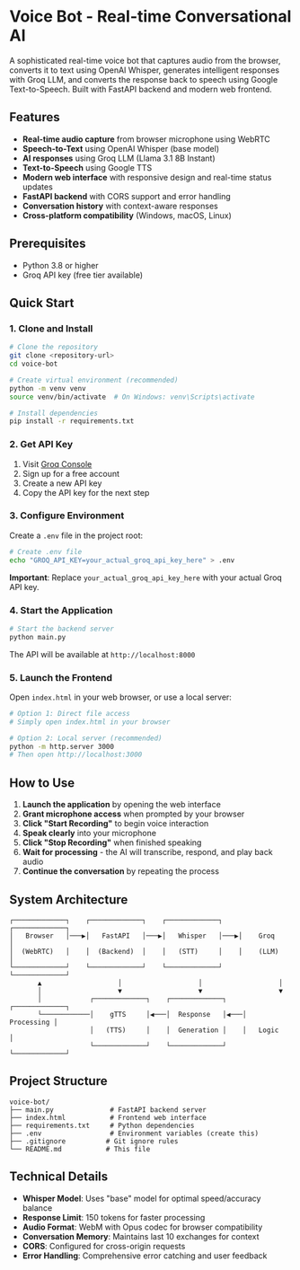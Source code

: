 # Voice Bot - Real-time Conversational AI

A sophisticated real-time voice bot that captures audio from the browser, converts it to text using OpenAI Whisper, generates intelligent responses with Groq LLM, and converts the response back to speech using Google Text-to-Speech. Built with FastAPI backend and modern web frontend.

## Features

- **Real-time audio capture** from browser microphone using WebRTC
- **Speech-to-Text** using OpenAI Whisper (base model)
- **AI responses** using Groq LLM (Llama 3.1 8B Instant)
- **Text-to-Speech** using Google TTS
- **Modern web interface** with responsive design and real-time status updates
- **FastAPI backend** with CORS support and error handling
- **Conversation history** with context-aware responses
- **Cross-platform compatibility** (Windows, macOS, Linux)

## Prerequisites

- Python 3.8 or higher
- Groq API key (free tier available)

## Quick Start

### 1. Clone and Install

```bash
# Clone the repository
git clone <repository-url>
cd voice-bot

# Create virtual environment (recommended)
python -m venv venv
source venv/bin/activate  # On Windows: venv\Scripts\activate

# Install dependencies
pip install -r requirements.txt
```

### 2. Get API Key

1. Visit [Groq Console](https://console.groq.com/)
2. Sign up for a free account
3. Create a new API key
4. Copy the API key for the next step

### 3. Configure Environment

Create a `.env` file in the project root:

```bash
# Create .env file
echo "GROQ_API_KEY=your_actual_groq_api_key_here" > .env
```

**Important**: Replace `your_actual_groq_api_key_here` with your actual Groq API key.

### 4. Start the Application

```bash
# Start the backend server
python main.py
```

The API will be available at `http://localhost:8000`

### 5. Launch the Frontend

Open `index.html` in your web browser, or use a local server:

```bash
# Option 1: Direct file access
# Simply open index.html in your browser

# Option 2: Local server (recommended)
python -m http.server 3000
# Then open http://localhost:3000
```

## How to Use

1. **Launch the application** by opening the web interface
2. **Grant microphone access** when prompted by your browser
3. **Click "Start Recording"** to begin voice interaction
4. **Speak clearly** into your microphone
5. **Click "Stop Recording"** when finished speaking
6. **Wait for processing** - the AI will transcribe, respond, and play back audio
7. **Continue the conversation** by repeating the process

## System Architecture

```
┌─────────────┐    ┌─────────────┐    ┌─────────────┐    ┌─────────────┐
│   Browser   │───▶│   FastAPI   │───▶│   Whisper   │───▶│    Groq     │
│  (WebRTC)   │    │  (Backend)  │    │   (STT)     │    │    (LLM)    │
└─────────────┘    └─────────────┘    └─────────────┘    └─────────────┘
       ▲                   │                   │                   │
       │                   ▼                   ▼                   ▼
       │            ┌─────────────┐    ┌─────────────┐    ┌─────────────┐
       └────────────│    gTTS     │◀───│  Response   │◀───│  Processing │
                    │   (TTS)     │    │  Generation │    │   Logic     │
                    └─────────────┘    └─────────────┘    └─────────────┘
```

## Project Structure

```
voice-bot/
├── main.py              # FastAPI backend server
├── index.html           # Frontend web interface
├── requirements.txt     # Python dependencies
├── .env                 # Environment variables (create this)
├── .gitignore          # Git ignore rules
└── README.md           # This file
```

## Technical Details

- **Whisper Model**: Uses "base" model for optimal speed/accuracy balance
- **Response Limit**: 150 tokens for faster processing
- **Audio Format**: WebM with Opus codec for browser compatibility
- **Conversation Memory**: Maintains last 10 exchanges for context
- **CORS**: Configured for cross-origin requests
- **Error Handling**: Comprehensive error catching and user feedback